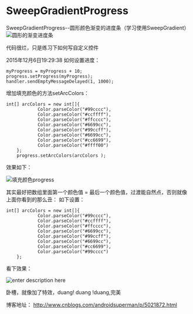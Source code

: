 # SweepGradientProgress
SweepGradientProgress--圆形颜色渐变的进度条（学习使用SweepGradient）
![圆形的渐变进度条][1]

代码很烂，只是练习下如何写自定义控件

2015年12月6日19:29:38
如何设置进度：

    myProgress = myProgress + 10;
	progress.setProgress(myProgress);
	handler.sendEmptyMessageDelayed(1, 1000);

增加填充颜色的方法setArcColors：

    int[] arcColors = new int[]{
				Color.parseColor("#99cccc"),
				Color.parseColor("#ccffff"),
				Color.parseColor("#ffcccc"),
				Color.parseColor("#6699cc"),
				Color.parseColor("#99ccff"),
				Color.parseColor("#6699cc"),
				Color.parseColor("#cc6699"),
				Color.parseColor("#ffff00")
		};
		progress.setArcColors(arcColors );

效果如下：

![填充颜色progress][2]
 
其实最好把数组里面第一个颜色值 = 最后一个颜色值，过渡能自然点，否则就像上面你看到的那么丑：
如下设置：

    int[] arcColors = new int[]{
				Color.parseColor("#99cccc"),
				Color.parseColor("#ccffff"),
				Color.parseColor("#ffcccc"),
				Color.parseColor("#6699cc"),
				Color.parseColor("#99ccff"),
				Color.parseColor("#6699cc"),
				Color.parseColor("#cc6699"),
				Color.parseColor("#99cccc")
		};

看下效果：

![enter description here][3]

卧槽，就像加了特效，duang! duang !duang,完美

博客地址：
http://www.cnblogs.com/androidsuperman/p/5021872.html

  [1]: http://images2015.cnblogs.com/blog/554581/201512/554581-20151206174605769-265574250.gif
  [2]: http://images2015.cnblogs.com/blog/554581/201512/554581-20151206195027409-1921216229.gif
  [3]: http://images2015.cnblogs.com/blog/554581/201512/554581-20151206215524300-923878272.gif
